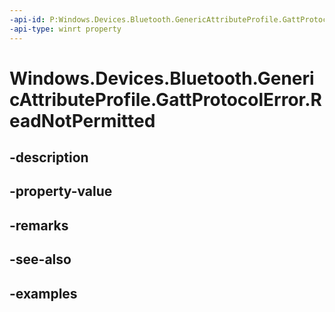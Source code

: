 ```yaml
---
-api-id: P:Windows.Devices.Bluetooth.GenericAttributeProfile.GattProtocolError.ReadNotPermitted
-api-type: winrt property
---
```


<!-- Property syntax.
public byte ReadNotPermitted { get; }
-->

# Windows.Devices.Bluetooth.GenericAttributeProfile.GattProtocolError.ReadNotPermitted

## -description

## -property-value

## -remarks

## -see-also

## -examples

